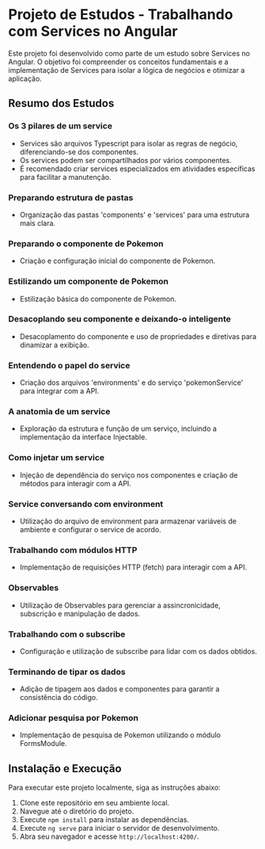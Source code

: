 # Projeto de Estudos - Trabalhando com Services no Angular

Este projeto foi desenvolvido como parte de um estudo sobre Services no Angular. O objetivo foi compreender os conceitos fundamentais e a implementação de Services para isolar a lógica de negócios e otimizar a aplicação.

## Resumo dos Estudos

### Os 3 pilares de um service

- Services são arquivos Typescript para isolar as regras de negócio, diferenciando-se dos componentes.
- Os services podem ser compartilhados por vários componentes.
- É recomendado criar services especializados em atividades específicas para facilitar a manutenção.

### Preparando estrutura de pastas

- Organização das pastas 'components' e 'services' para uma estrutura mais clara.

### Preparando o componente de Pokemon

- Criação e configuração inicial do componente de Pokemon.

### Estilizando um componente de Pokemon

- Estilização básica do componente de Pokemon.

### Desacoplando seu componente e deixando-o inteligente

- Desacoplamento do componente e uso de propriedades e diretivas para dinamizar a exibição.

### Entendendo o papel do service

- Criação dos arquivos 'environments' e do serviço 'pokemonService' para integrar com a API.

### A anatomia de um service

- Exploração da estrutura e função de um serviço, incluindo a implementação da interface Injectable.

### Como injetar um service

- Injeção de dependência do serviço nos componentes e criação de métodos para interagir com a API.

### Service conversando com environment

- Utilização do arquivo de environment para armazenar variáveis de ambiente e configurar o service de acordo.

### Trabalhando com módulos HTTP

- Implementação de requisições HTTP (fetch) para interagir com a API.

### Observables

- Utilização de Observables para gerenciar a assincronicidade, subscrição e manipulação de dados.

### Trabalhando com o subscribe

- Configuração e utilização de subscribe para lidar com os dados obtidos.

### Terminando de tipar os dados

- Adição de tipagem aos dados e componentes para garantir a consistência do código.

### Adicionar pesquisa por Pokemon

- Implementação de pesquisa de Pokemon utilizando o módulo FormsModule.

## Instalação e Execução

Para executar este projeto localmente, siga as instruções abaixo:

1. Clone este repositório em seu ambiente local.
2. Navegue até o diretório do projeto.
3. Execute `npm install` para instalar as dependências.
4. Execute `ng serve` para iniciar o servidor de desenvolvimento.
5. Abra seu navegador e acesse `http://localhost:4200/`.
